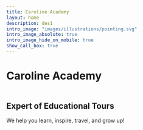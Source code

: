 ```yaml
---
title: Caroline Academy
layout: home
description: des1
intro_image: "images/illustrations/pointing.svg"
intro_image_absolute: true
intro_image_hide_on_mobile: true
show_call_box: true
---
```


# Caroline Academy


<h2 style="margin-top: 50px;">Expert of Educational Tours</h2>


We help you learn, inspire, travel, and grow up!

#

#

#

#

#

#

